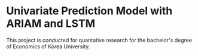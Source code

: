 # Univariate Prediction Model with ARIAM and LSTM

This project is conducted for quantative research for the bachelor's degree of Economics of Korea University.
